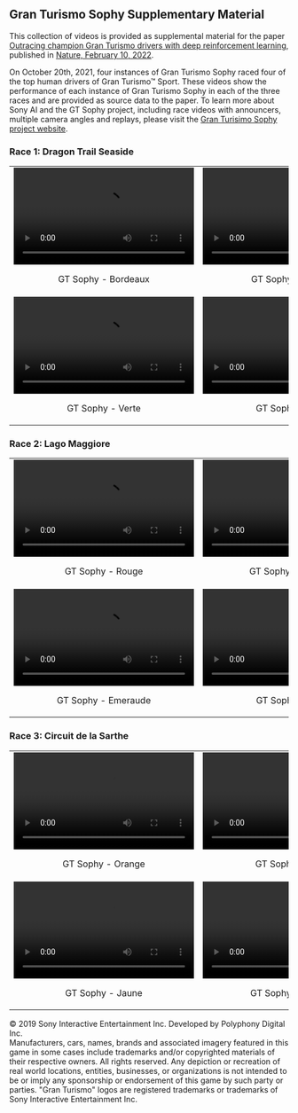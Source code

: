## Gran Turismo Sophy Supplementary Material

This collection of videos is provided as supplemental material for the paper [Outracing champion Gran Turismo drivers with deep reinforcement learning](https://www.nature.com/articles/s41586-021-04357-7), published in [Nature, February 10, 2022](https://www.nature.com/nature/volumes/602/issues/7896).

On October 20th, 2021, four instances of Gran Turismo Sophy raced four of the top human drivers of Gran Turismo™ Sport. These videos show the performance of each instance of Gran Turismo Sophy in each of the three races and are provided as source data to the paper. To learn more about Sony AI and the GT Sophy project, including race videos with announcers, multiple camera angles and replays, please visit the [Gran Turisimo Sophy project website](https://www.gran-turismo.com/world/gran-turismo-sophy/).


### Race 1: Dragon Trail Seaside

<table>
    <tr>
        <td>
          <video controls preload=metadata width="325" height="175">
            <source src="https://media.githubusercontent.com/media/SonyResearch/gt_sophy_public/main/2021-10-21-RACE_TOGETHER-Seaside-01_Bordeaux.mp4" type="video/mp4">
          </video><p style="text-align:center;">GT Sophy - Bordeaux</p>
        </td>
        <td>
          <video controls preload=metadata width="325" height="175">
            <source src="https://media.githubusercontent.com/media/SonyResearch/gt_sophy_public/main/2021-10-21-RACE_TOGETHER-Seaside-03_Violette.mp4" type="video/mp4">
            </video><p style="text-align:center;">GT Sophy - Violette</p>
        </td>
    </tr>
    <tr>
    <td>
      <video controls preload=metadata width="325" height="175">
        <source src="https://media.githubusercontent.com/media/SonyResearch/gt_sophy_public/main/2021-10-21-RACE_TOGETHER-Seaside-05_Verte.mp4" type="video/mp4">
        </video><p style="text-align:center;">GT Sophy - Verte</p>
    </td>
    <td>
      <video controls preload=metadata width="325" height="175">
        <source src="https://media.githubusercontent.com/media/SonyResearch/gt_sophy_public/main/2021-10-21-RACE_TOGETHER-Seaside-07_Noire.mp4" type="video/mp4">
        </video><p style="text-align:center;">GT Sophy - Noire</p>
    </td>
    </tr>
</table>



### Race 2: Lago Maggiore

<table>
    <tr>
        <td>
          <video controls preload=metadata width="325" height="175">
            <source src="https://media.githubusercontent.com/media/SonyResearch/gt_sophy_public/main/2021-10-21-RACE_TOGETHER-Maggiore-01_Rouge.mp4" type="video/mp4">
          </video><p style="text-align:center;">GT Sophy - Rouge</p>
        </td>
        <td>
          <video controls preload=metadata width="325" height="175">
            <source src="https://media.githubusercontent.com/media/SonyResearch/gt_sophy_public/main/2021-10-21-RACE_TOGETHER-Maggiore-03_Lavande.mp4" type="video/mp4">
            </video><p style="text-align:center;">GT Sophy - Lavande</p>
        </td>
    </tr>
    <tr>
    <td>
      <video controls preload=metadata width="325" height="175">
        <source src="https://media.githubusercontent.com/media/SonyResearch/gt_sophy_public/main/2021-10-21-RACE_TOGETHER-Maggiore-05_Emeraude.mp4" type="video/mp4">
        </video><p style="text-align:center;">GT Sophy - Emeraude</p>
    </td>
    <td>
      <video controls preload=metadata width="325" height="175">
        <source src="https://media.githubusercontent.com/media/SonyResearch/gt_sophy_public/main/2021-10-21-RACE_TOGETHER-Maggiore-07_Grise.mp4" type="video/mp4">
        </video><p style="text-align:center;">GT Sophy - Grise</p>
    </td>
    </tr>
</table>


### Race 3: Circuit de la Sarthe

<table>
    <tr>
        <td>
          <video controls preload=metadata width="325" height="175">
            <source src="https://media.githubusercontent.com/media/SonyResearch/gt_sophy_public/main/2021-10-21-RACE_TOGETHER-Sarthe_1-01_Orange.mp4" type="video/mp4">
          </video><p style="text-align:center;">GT Sophy - Orange</p>
        </td>
        <td>
          <video controls preload=metadata width="325" height="175">
            <source src="https://media.githubusercontent.com/media/SonyResearch/gt_sophy_public/main/2021-10-21-RACE_TOGETHER-Sarthe_1-03_Bleue.mp4" type="video/mp4">
            </video><p style="text-align:center;">GT Sophy - Bleue</p>
        </td>
    </tr>
    <tr>
    <td>
      <video controls preload=metadata width="325" height="175">
        <source src="https://media.githubusercontent.com/media/SonyResearch/gt_sophy_public/main/2021-10-21-RACE_TOGETHER-Sarthe_1-05_Jaune.mp4" type="video/mp4">
        </video><p style="text-align:center;">GT Sophy - Jaune</p>
    </td>
    <td>
      <video controls preload=metadata width="325" height="175">
        <source src="https://media.githubusercontent.com/media/SonyResearch/gt_sophy_public/main/2021-10-21-RACE_TOGETHER-Sarthe_1-07_Blanche.mp4" type="video/mp4">
        </video><p style="text-align:center;">GT Sophy - Blanche</p>
    </td>
    </tr>
</table>


<footer>
 <p>© 2019 Sony Interactive Entertainment Inc. Developed by Polyphony Digital Inc.<br>
Manufacturers, cars, names, brands and associated imagery featured in this game in some cases include trademarks and/or copyrighted materials of their respective owners. All rights reserved. Any depiction or recreation of real world locations, entities, businesses, or organizations is not intended to be or imply any sponsorship or endorsement of this game by such party or parties. "Gran Turismo" logos are registered trademarks or trademarks of Sony Interactive Entertainment Inc.</p>
</footer>

